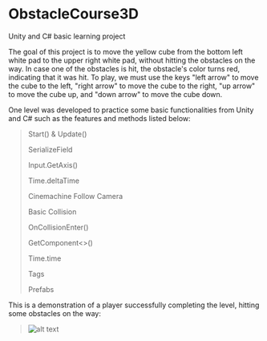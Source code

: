 # ObstacleCourse3D
Unity and C# basic learning project 

The goal of this project is to move the yellow cube from the bottom left white pad to the upper right white pad, without hitting the obstacles on the way.
In case one of the obstacles is hit, the obstacle's color turns red, indicating that it was hit. To play, we must use the keys "left arrow" to move the cube to the left, "right arrow" to move the cube to the right, "up arrow" to move the cube up, and "down arrow" to move the cube down.

One level was developed to practice some basic functionalities from Unity and C# such as the features and methods listed below: 
><p>Start() & Update()</p>
><p>SerializeField</p>
><p>Input.GetAxis()</p>
><p>Time.deltaTime</p>
><p>Cinemachine Follow Camera</p>
><p>Basic Collision</p>
><p>OnCollisionEnter()</p>
><p>GetComponent<>()</p>
><p>Time.time</p>
><p>Tags</p>
><p>Prefabs</p>

This is a demonstration of a player successfully completing the level, hitting some obstacles on the way:
>![alt text](https://github.com/wellingtonesposito/ObstacleCourse3D/blob/main/Obstacle%20Course%20Demo.gif "Demonstrative gif")
